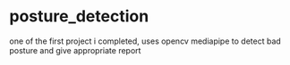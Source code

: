 # posture_detection
one of the first project i completed, uses opencv mediapipe to detect bad posture and give appropriate report 
